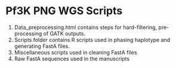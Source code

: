# Pf3K PNG WGS Scripts
 

 1. Data_preprocessing.html contains steps for hard-filtering, pre-processing of GATK outputs.
 2. Scripts folder contains R scripts used in phasing haplotype and generating FastA files.
 3. Miscellaneous scripts used in cleaning FastA files
 4. Raw FastA sequences used in the manuscripts
